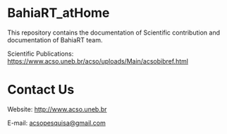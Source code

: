 # BahiaRT_atHome
This repository contains the documentation of Scientific contribution and documentation of BahiaRT team.  

Scientific Publications: https://www.acso.uneb.br/acso/uploads/Main/acsobibref.html



# Contact Us
Website: http://www.acso.uneb.br  
 
E-mail: acsopesquisa@gmail.com
